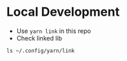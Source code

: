 # Local Development

- Use `yarn link` in this repo
- Check linked lib

```
ls ~/.config/yarn/link
```
